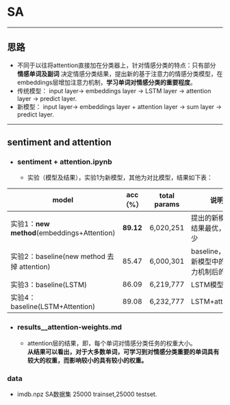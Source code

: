 # SA
---
## 思路
* 不同于以往将attention直接加在分类器上，针对情感分类的特点：只有部分 __情感单词及副词__ 决定情感分类结果，提出新的基于注意力的情感分类模型，在embeddings层增加注意力机制，__学习单词对情感分类的重要程度__。
* 传统模型： input layer-> embeddings layer -> LSTM layer -> attention layer -> predict layer.
* 新模型：    input layer-> embeddings layer + attention layer -> sum layer  -> predict layer.

---
## sentiment and attention
* ### sentiment + attention.ipynb
    * 实验（模型及结果），实验1为新模型，其他为对比模型，结果如下表：

model | acc（%） | total params | 说明
---|:---:|:---:|---
实验1：__new method__(embeddings+Attention)|__89.12__|6,020,251 |提出的新模型，结果最优，参数少
实验2：baseline(new method 去掉 attention)|85.47|6,000,301|baseline，去掉新模型中的注意力机制后的模型
实验3：baseline(LSTM)|86.09|6,219,777 |LSTM模型
实验4：baseline(LSTM+Attention)|89.08|6,232,777|LSTM+attention

* ### results__attention-weights.md
    * attention层的结果，即，每个单词对情感分类任务的权重大小。<br/> __从结果可以看出，对于大多数单词，可学习到对情感分类重要的单词具有较大的权重，而影响较小的具有较小的权重。__

### data
* imdb.npz SA数据集 25000 trainset,25000 testset.
